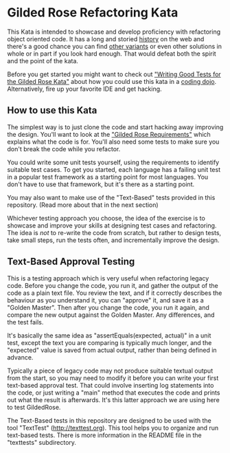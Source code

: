 # Gilded Rose Refactoring Kata

This Kata is intended to showcase and develop proficiency with refactoring object oriented code.  It has a long and storied [history](http://twitter.com/TerryHughes) on the web and there's a good chance you can find [other variants](https://github.com/NotMyself/GildedRose) or even other solutions in whole or in part if you look hard enough.  That would defeat both the spirit and the point of the kata.  

Before you get started you might want to check out ["Writing Good Tests for the Gilded Rose Kata"](http://coding-is-like-cooking.info/2013/03/writing-good-tests-for-the-gilded-rose-kata/) about how you could use this kata in a [coding dojo](https://leanpub.com/codingdojohandbook). Alternatively, fire up your favorite IDE and get hacking.

## How to use this Kata

The simplest way is to just clone the code and start hacking away improving the design. You'll want to look at the ["Gilded Rose Requirements"](https://github.com/foxguardsolutions/GildedRose-Refactoring-Kata/blob/master/GildedRoseRequirements.txt) which explains what the code is for. You'll also need some tests to make sure you don't break the code while you refactor.

You could write some unit tests yourself, using the requirements to identify suitable test cases. To get you started, each language has a failing unit test in a popular test framework as a starting point for most languages.  You don't have to use that framework, but it's there as a starting point.

You may also want to make use of the "Text-Based" tests provided in this repository. (Read more about that in the next section)

Whichever testing approach you choose, the idea of the exercise is to showcase and improve your skills at designing test cases and refactoring. The idea is *not* to re-write the code from scratch, but rather to design tests, take small steps, run the tests often, and incrementally improve the design. 

## Text-Based Approval Testing

This is a testing approach which is very useful when refactoring legacy code. Before you change the code, you run it, and gather the output of the code as a plain text file. You review the text, and if it correctly describes the behaviour as you understand it, you can "approve" it, and save it as a "Golden Master". Then after you change the code, you run it again, and compare the new output against the Golden Master. Any differences, and the test fails.

It's basically the same idea as "assertEquals(expected, actual)" in a unit test, except the text you are comparing is typically much longer, and the "expected" value is saved from actual output, rather than being defined in advance.

Typically a piece of legacy code may not produce suitable textual output from the start, so you may need to modify it before you can write your first text-based approval test. That could involve inserting log statements into the code, or just writing a "main" method that executes the code and prints out what the result is afterwards. It's this latter approach we are using here to test GildedRose.

The Text-Based tests in this repository are designed to be used with the tool "TextTest" (http://texttest.org). This tool helps you to organize and run text-based tests. There is more information in the README file in the "texttests" subdirectory.
